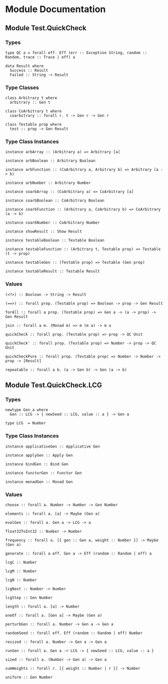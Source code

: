# Module Documentation

## Module Test.QuickCheck

### Types

    type QC a = forall eff. Eff (err :: Exception String, random :: Random, trace :: Trace | eff) a

    data Result where
      Success :: Result
      Failed :: String -> Result


### Type Classes

    class Arbitrary t where
      arbitrary :: Gen t

    class CoArbitrary t where
      coarbitrary :: forall r. t -> Gen r -> Gen r

    class Testable prop where
      test :: prop -> Gen Result


### Type Class Instances

    instance arbArray :: (Arbitrary a) => Arbitrary [a]

    instance arbBoolean :: Arbitrary Boolean

    instance arbFunction :: (CoArbitrary a, Arbitrary b) => Arbitrary (a -> b)

    instance arbNumber :: Arbitrary Number

    instance coarbArray :: (CoArbitrary a) => CoArbitrary [a]

    instance coarbBoolean :: CoArbitrary Boolean

    instance coarbFunction :: (Arbitrary a, CoArbitrary b) => CoArbitrary (a -> b)

    instance coarbNumber :: CoArbitrary Number

    instance showResult :: Show Result

    instance testableBoolean :: Testable Boolean

    instance testableFunction :: (Arbitrary t, Testable prop) => Testable (t -> prop)

    instance testableGen :: (Testable prop) => Testable (Gen prop)

    instance testableResult :: Testable Result


### Values

    (<?>) :: Boolean -> String -> Result

    (==>) :: forall prop. (Testable prop) => Boolean -> prop -> Gen Result

    forAll :: forall a prop. (Testable prop) => Gen a -> (a -> prop) -> Gen Result

    join :: forall a m. (Monad m) => m (m a) -> m a

    quickCheck :: forall prop. (Testable prop) => prop -> QC Unit

    quickCheck' :: forall prop. (Testable prop) => Number -> prop -> QC Unit

    quickCheckPure :: forall prop. (Testable prop) => Number -> Number -> prop -> [Result]

    repeatable :: forall a b. (a -> Gen b) -> Gen (a -> b)


## Module Test.QuickCheck.LCG

### Types

    newtype Gen a where
      Gen :: LCG -> { newSeed :: LCG, value :: a } -> Gen a

    type LCG  = Number


### Type Class Instances

    instance applicativeGen :: Applicative Gen

    instance applyGen :: Apply Gen

    instance bindGen :: Bind Gen

    instance functorGen :: Functor Gen

    instance monadGen :: Monad Gen


### Values

    choose :: forall a. Number -> Number -> Gen Number

    elements :: forall a. [a] -> Maybe (Gen a)

    evalGen :: forall a. Gen a -> LCG -> a

    float32ToInt32 :: Number -> Number

    frequency :: forall a. [{ gen :: Gen a, weight :: Number }] -> Maybe (Gen a)

    generate :: forall a eff. Gen a -> Eff (random :: Random | eff) a

    lcgC :: Number

    lcgM :: Number

    lcgN :: Number

    lcgNext :: Number -> Number

    lcgStep :: Gen Number

    length :: forall a. [a] -> Number

    oneOf :: forall a. [Gen a] -> Maybe (Gen a)

    perturbGen :: forall a. Number -> Gen a -> Gen a

    randomSeed :: forall eff. Eff (random :: Random | eff) Number

    resized :: forall a. Number -> Gen a -> Gen a

    runGen :: forall a. Gen a -> LCG -> { newSeed :: LCG, value :: a }

    sized :: forall a. (Number -> Gen a) -> Gen a

    sumWeights :: forall r. [{ weight :: Number | r }] -> Number

    uniform :: Gen Number